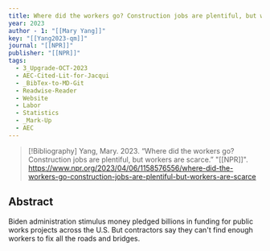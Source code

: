 ```yaml
---
title: Where did the workers go? Construction jobs are plentiful, but workers are scarce
year: 2023
author - 1: "[[Mary Yang]]"
key: "[[Yang2023-qm]]"
journal: "[[NPR]]"
publisher: "[[NPR]]"
tags:
  - 3_Upgrade-OCT-2023
  - AEC-Cited-Lit-for-Jacqui
  - _BibTex-to-MD-Git
  - Readwise-Reader
  - Website
  - Labor
  - Statistics
  - _Mark-Up
  - AEC
---
```


> [!Bibliography]
> Yang, Mary. 2023. “Where did the workers go? Construction jobs are plentiful, but workers are scarce.” "[[NPR]]". https://www.npr.org/2023/04/06/1158576556/where-did-the-workers-go-construction-jobs-are-plentiful-but-workers-are-scarce

## Abstract
Biden administration stimulus money pledged billions in funding for public works projects across the U.S. But contractors say they can't find enough workers to fix all the roads and bridges.